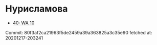 # Нурисламова
- [40: WA 10](40.md)

Commit: 80f3af2ca21963f5de2459a39a363825a3c35e90
 fetched at: 20201217-203241

